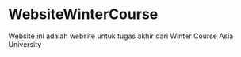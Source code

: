 # WebsiteWinterCourse
Website ini adalah website untuk tugas akhir dari Winter Course Asia University
